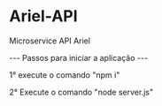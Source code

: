 # Ariel-API
Microservice API Ariel 

--- Passos para iniciar a aplicação ---

1° execute o comando "npm i"

2° Execute o comando "node server.js"
